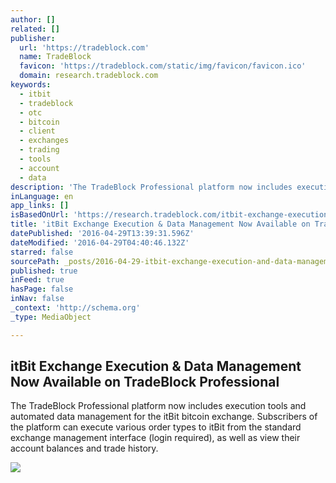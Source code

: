 ```yaml
---
author: []
related: []
publisher:
  url: 'https://tradeblock.com'
  name: TradeBlock
  favicon: 'https://tradeblock.com/static/img/favicon/favicon.ico'
  domain: research.tradeblock.com
keywords:
  - itbit
  - tradeblock
  - otc
  - bitcoin
  - client
  - exchanges
  - trading
  - tools
  - account
  - data
description: 'The TradeBlock Professional platform now includes execution tools and automated data management for the itBit bitcoin exchange. Subscribers of the platform can execute various order types to itBit from the standard exchange management interface (login required), as well as view their account balances and trade history.'
inLanguage: en
app_links: []
isBasedOnUrl: 'https://research.tradeblock.com/itbit-exchange-execution-data-management-now-available-on-tradeblock-professional-2/'
title: 'itBit Exchange Execution & Data Management Now Available on TradeBlock Professional'
datePublished: '2016-04-29T13:39:31.596Z'
dateModified: '2016-04-29T04:40:46.132Z'
starred: false
sourcePath: _posts/2016-04-29-itbit-exchange-execution-and-data-management-now-available-on.md
published: true
inFeed: true
hasPage: false
inNav: false
_context: 'http://schema.org'
_type: MediaObject

---
```

<article style=""><h1>itBit Exchange Execution &amp; Data Management Now Available on TradeBlock Professional</h1><p>The TradeBlock Professional platform now includes execution tools and automated data management for the itBit bitcoin exchange. Subscribers of the platform can execute various order types to itBit from the standard exchange management interface (login required), as well as view their account balances and trade history.</p><img src="https://research.tradeblock.com/wp-content/uploads/2016/04/execution-interface.png" /></article>